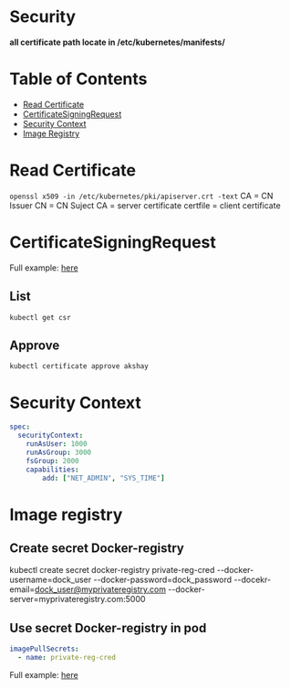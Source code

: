 # Security
**all certificate path locate in /etc/kubernetes/manifests/**
# Table of Contents
- [Read Certificate](#read-certificate)
- [CertificateSigningRequest](#certificatesigningrequest)
- [Security Context](#security-context)
- [Image Registry](#image-registry)
# Read Certificate
`openssl x509 -in /etc/kubernetes/pki/apiserver.crt -text`
CA = CN Issuer
CN = CN Suject
CA = server certificate
certfile = client certificate
# CertificateSigningRequest
Full example: [here](templates/certificatesigningRequest.yaml)

## List
`kubectl get csr`
## Approve
`kubectl certificate approve akshay`
# Security Context
````yaml
spec:
  securityContext:
    runAsUser: 1000
    runAsGroup: 3000
    fsGroup: 2000
    capabilities:
        add: ["NET_ADMIN", "SYS_TIME"]
````
# Image registry
## Create secret Docker-registry
kubectl create secret docker-registry private-reg-cred --docker-username=dock_user --docker-password=dock_password --docekr-email=dock_user@myprivateregistry.com --docker-server=myprivateregistry.com:5000
## Use secret Docker-registry in pod
````yaml
imagePullSecrets:
  - name: private-reg-cred
````
Full example: [here](templates/pod-private-registry.yaml)